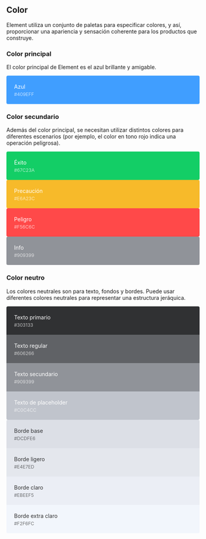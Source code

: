 <style>
  .demo-color-box {
    border-radius: 4px;
    padding: 20px;
    height: 74px;
    box-sizing: border-box;
    color: #fff;
    font-size: 14px;
    
    & .value {
      font-size: 12px;
      opacity: 0.69;
      line-height: 24px;
    }
  }
  .demo-color-box-group {
    .demo-color-box {
      border-radius: 0;
    }
    .demo-color-box:first-child {
      border-radius: 4px 4px 0 0;
    }
    .demo-color-box:last-child {
      border-radius: 0 0 4px 4px;
    }
  }
  .bg-blue {
    background-color: #409EFF;
  }

  .bg-success {
    background-color: #13CE66;
  }
  .bg-warning {
    background-color: #f7ba2a;
  }
  .bg-danger {
    background-color: #ff4949;
  }
  .bg-info {
    background-color: #909399;
  }

  .bg-text-primary {
    background-color: #303133;
  }
  .bg-text-regular {
    background-color: #606266;
  }
  .bg-text-secondary {
    background-color: #909399;
  }
  .bg-text-placeholder {
    background-color: #c0c4cc;
  }

  .bg-border-base {
    background-color: #dcdfe6;
  }
  .bg-border-light {
    background-color: #e4e7ed;
  }
  .bg-border-lighter {
    background-color: #ebeef5;
  }
  .bg-border-extra-light {
    background-color: #f2f6fc;
  }

  [class*=" bg-border-"] {
    color: #303133;
  }
</style>

## Color
Element utiliza un conjunto de paletas para especificar colores, y así, proporcionar una apariencia y sensación coherente para los productos que construye.

### Color principal

El color principal de Element es el azul brillante y amigable.

<el-row :gutter="12">
  <el-col :span="6">
    <div class="demo-color-box bg-blue">Azul<div class="value">#409EFF</div></div>
  </el-col>
</el-row>

### Color secundario

Además del color principal, se necesitan utilizar distintos colores para diferentes escenarios (por ejemplo, el color en tono rojo indica una operación peligrosa).

<el-row :gutter="12">
  <el-col :span="6">
    <div class="demo-color-box bg-success">Éxito<div class="value">#67C23A</div></div>
  </el-col>
  <el-col :span="6">
    <div class="demo-color-box bg-warning">Precaución<div class="value">#E6A23C</div></div>
  </el-col>
  <el-col :span="6">
    <div class="demo-color-box bg-danger">Peligro<div class="value">#F56C6C</div></div>
  </el-col>
  <el-col :span="6">
    <div class="demo-color-box bg-info">Info<div class="value">#909399</div></div>
  </el-col>
</el-row>

### Color neutro

Los colores neutrales son para texto, fondos y bordes. Puede usar diferentes colores neutrales para representar una estructura jeráquica.

<el-row :gutter="12">
  <el-col :span="6">
    <div class="demo-color-box-group">
      <div class="demo-color-box bg-text-primary">Texto primario<div class="value">#303133</div></div>
      <div class="demo-color-box bg-text-regular">Texto regular<div class="value">#606266</div></div>
      <div class="demo-color-box bg-text-secondary">Texto secundario<div class="value">#909399</div></div>
      <div class="demo-color-box bg-text-placeholder">Texto de placeholder<div class="value">#C0C4CC</div></div>
    </div>
  </el-col>
  <el-col :span="6">
    <div class="demo-color-box-group">
      <div class="demo-color-box bg-border-base">Borde base<div class="value">#DCDFE6</div></div>
      <div class="demo-color-box bg-border-light">Borde ligero<div class="value">#E4E7ED</div></div>
      <div class="demo-color-box bg-border-lighter">Borde claro<div class="value">#EBEEF5</div></div>
      <div class="demo-color-box bg-border-extra-light">Borde extra claro<div class="value">#F2F6FC</div></div>
    </div>
  </el-col>
</el-row>